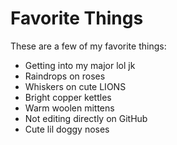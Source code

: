 # Favorite Things

These are a few of my favorite things:

- Getting into my major lol jk
- Raindrops on roses
- Whiskers on cute LIONS
- Bright copper kettles
- Warm woolen mittens
- Not editing directly on GitHub
- Cute lil doggy noses
